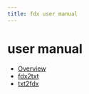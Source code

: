 ```yaml
---
title: fdx user manual
---
```


user manual
===========

- [Overview](index.html)
- [fdx2txt](fdx2txt.html)
- [txt2fdx](txt2fdx.html)

